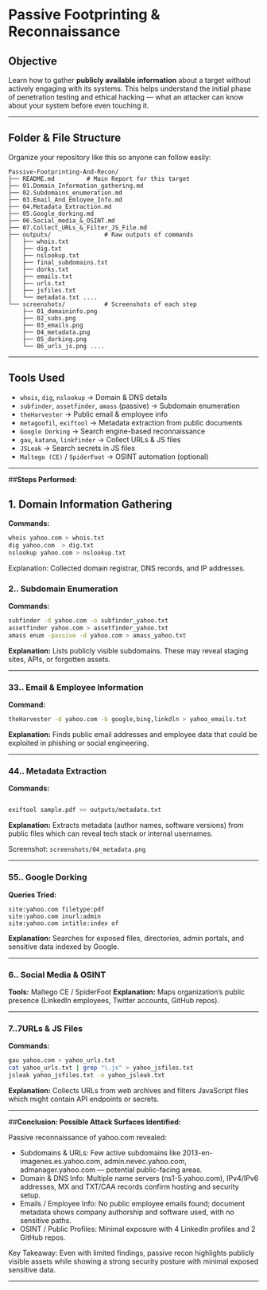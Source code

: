 #  Passive Footprinting & Reconnaissance

##  Objective
Learn how to gather **publicly available information** about a target without actively engaging with its systems. This helps understand the initial phase of penetration testing and ethical hacking — what an attacker can know about your system before even touching it.

---

## Folder & File Structure
Organize your repository like this so anyone can follow easily:

```
Passive-Footprinting-And-Recon/
├── README.md         # Main Report for this target
├── 01.Domain_Information_gathering.md
├── 02.Subdomains_enumeration.md
├── 03.Email_And_Emloyee_Info.md
├── 04.Metadata_Extraction.md
├── 05.Google_dorking.md
├── 06.Social_media_&_OSINT.md
├── 07.Collect_URLs_&_Filter_JS_File.md
├── outputs/               # Raw outputs of commands
│   ├── whois.txt
│   ├── dig.txt
│   ├── nslookup.txt
│   ├── final_subdomains.txt
│   ├── dorks.txt
│   ├── emails.txt
│   ├── urls.txt
│   ├── jsfiles.txt
│   └── metadata.txt ....
└── screenshots/           # Screenshots of each step
    ├── 01_domaininfo.png
    ├── 02_subs.png
    ├── 03_emails.png
    ├── 04_metadata.png
    ├── 05_dorking.png
    └── 06_urls_js.png ....
```

---

##  Tools Used
- `whois`, `dig`, `nslookup` → Domain & DNS details
- `subfinder`, `assetfinder`, `amass` (passive) → Subdomain enumeration
- `theHarvester` → Public email & employee info
- `metagoofil`, `exiftool` → Metadata extraction from public documents
- `Google Dorking` → Search engine-based reconnaissance
- `gau`, `katana`, `linkfinder` → Collect URLs & JS files
- `JSLeak` → Search secrets in JS files
- `Maltego (CE)` / `SpiderFoot` → OSINT automation (optional)



---

##**Steps Performed:**

## 1. Domain Information Gathering
**Commands:**
```bash
whois yahoo.com > whois.txt
dig yahoo.com  > dig.txt
nslookup yahoo.com > nslookup.txt
```
Explanation: Collected domain registrar, DNS records, and IP addresses.

### 2.. Subdomain Enumeration
**Commands:**
```bash
subfinder -d yahoo.com -o subfinder_yahoo.txt
assetfinder yahoo.com > assetfinder_yahoo.txt
amass enum -passive -d yahoo.com > amass_yahoo.txt
```
**Explanation:** Lists publicly visible subdomains. These may reveal staging sites, APIs, or forgotten assets.

 ---

### 3️3.. Email & Employee Information
**Command:**
```bash
theHarvester -d yahoo.com -b google,bing,linkdln > yahoo_emails.txt
```
**Explanation:** Finds public email addresses and employee data that could be exploited in phishing or social engineering.

 

---

### 4️4.. Metadata Extraction
**Commands:**
```bash

exiftool sample.pdf >> outputs/metadata.txt
```
**Explanation:** Extracts metadata (author names, software versions) from public files which can reveal tech stack or internal usernames.

 Screenshot: `screenshots/04_metadata.png`

---
### 5️5.. Google Dorking
**Queries Tried:**
```
site:yahoo.com filetype:pdf
site:yahoo.com inurl:admin
site:yahoo.com intitle:index of
```
**Explanation:** Searches for exposed files, directories, admin portals, and sensitive data indexed by Google.

---

### 6.. Social Media & OSINT 
**Tools:** Maltego CE / SpiderFoot
**Explanation:** Maps organization’s public presence (LinkedIn employees, Twitter accounts, GitHub repos).

---

### 7..7️URLs & JS Files
**Commands:**
```bash
gau yahoo.com > yahoo_urls.txt
cat yahoo_urls.txt | grep "\.js" > yahoo_jsfiles.txt
jsleak yahoo_jsfiles.txt -o yahoo_jsleak.txt
```
**Explanation:** Collects URLs from web archives and filters JavaScript files which might contain API endpoints or secrets.

---


##**Conclusion: Possible Attack Surfaces Identified:**

Passive reconnaissance of yahoo.com revealed:

* Subdomains & URLs: Few active subdomains like 2013-en-imagenes.es.yahoo.com, admin.nevec.yahoo.com, admanager.yahoo.com — potential public-facing areas.
* Domain & DNS Info: Multiple name servers (ns1-5.yahoo.com), IPv4/IPv6 addresses, MX and TXT/CAA records confirm hosting and security setup.
* Emails / Employee Info: No public employee emails found; document metadata shows company authorship and software used, with no sensitive paths.
* OSINT / Public Profiles: Minimal exposure with 4 LinkedIn profiles and 2 GitHub repos.

Key Takeaway: Even with limited findings, passive recon highlights publicly visible assets while showing a strong security posture with minimal exposed sensitive data.

---
